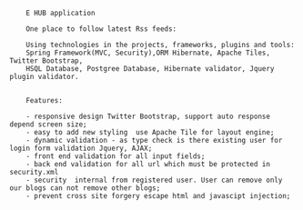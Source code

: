 		E HUB application
		
		One place to follow latest Rss feeds:
		
		Using technologies in the projects, frameworks, plugins and tools:
		Spring Framework(MVC, Security),ORM Hibernate, Apache Tiles, Twitter Bootstrap,
		HSQL Database, Postgree Database, Hibernate validator, Jquery plugin validator.		
		
				
		Features: 
	
		- responsive design Twitter Bootstrap, support auto response depend screen size;
		- easy to add new styling  use Apache Tile for layout engine;
		- dynamic validation - as type check is there existing user for login form validation Jquery, AJAX;
		- front end validation for all input fields;
		- back end validation for all url which must be protected in security.xml
		- security  internal from registered user. User can remove only our blogs can not remove other blogs;
		- prevent cross site forgery escape html and javascipt injection;
		
		
		


